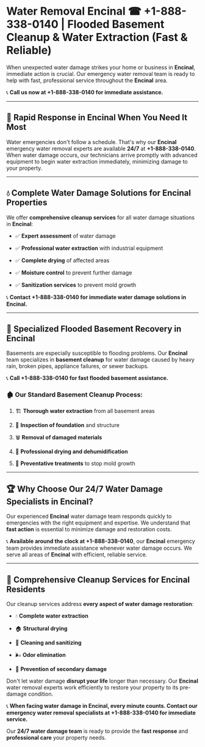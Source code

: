 # Water Removal Encinal ☎ +1-888-338-0140 | Flooded Basement Cleanup & Water Extraction (Fast & Reliable)

When unexpected water damage strikes your home or business in **Encinal**, immediate action is crucial. Our emergency water removal team is ready to help with fast, professional service throughout the **Encinal** area. 

📞 **Call us now at +1-888-338-0140 for immediate assistance.**
---
## 🚀 Rapid Response in Encinal When You Need It Most
Water emergencies don't follow a schedule. That's why our **Encinal** emergency water removal experts are available **24/7** at **+1-888-338-0140**. When water damage occurs, our technicians arrive promptly with advanced equipment to begin water extraction immediately, minimizing damage to your property.
---
## 💧 Complete Water Damage Solutions for Encinal Properties
We offer **comprehensive cleanup services** for all water damage situations in **Encinal**:
- ✅ **Expert assessment** of water damage  
- ✅ **Professional water extraction** with industrial equipment  
- ✅ **Complete drying** of affected areas  
- ✅ **Moisture control** to prevent further damage  
- ✅ **Sanitization services** to prevent mold growth  
📞 **Contact +1-888-338-0140 for immediate water damage solutions in Encinal.**
---
## 🌊 Specialized Flooded Basement Recovery in Encinal
Basements are especially susceptible to flooding problems. Our **Encinal** team specializes in **basement cleanup** for water damage caused by heavy rain, broken pipes, appliance failures, or sewer backups. 
📞 **Call +1-888-338-0140 for fast flooded basement assistance.**
### 🏚️ Our Standard Basement Cleanup Process:
1. 🏗️ **Thorough water extraction** from all basement areas  
2. 🔎 **Inspection of foundation** and structure  
3. 🗑️ **Removal of damaged materials**  
4. 💨 **Professional drying and dehumidification**  
5. 🚫 **Preventative treatments** to stop mold growth  
---
## 🏆 Why Choose Our 24/7 Water Damage Specialists in Encinal?
Our experienced **Encinal** water damage team responds quickly to emergencies with the right equipment and expertise. We understand that **fast action** is essential to minimize damage and restoration costs.
📞 **Available around the clock at +1-888-338-0140**, our **Encinal** emergency team provides immediate assistance whenever water damage occurs. We serve all areas of **Encinal** with efficient, reliable service.
---
## 🧹 Comprehensive Cleanup Services for Encinal Residents
Our cleanup services address **every aspect of water damage restoration**:
- 💧 **Complete water extraction**  
- 🏠 **Structural drying**  
- 🧼 **Cleaning and sanitizing**  
- 🌬️ **Odor elimination**  
- 🚫 **Prevention of secondary damage**  
Don't let water damage **disrupt your life** longer than necessary. Our **Encinal** water removal experts work efficiently to restore your property to its pre-damage condition.
📞 **When facing water damage in Encinal, every minute counts. Contact our emergency water removal specialists at +1-888-338-0140 for immediate service.**
Our **24/7 water damage team** is ready to provide the **fast response** and **professional care** your property needs.
